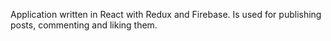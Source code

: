 Application written in React with Redux and Firebase. Is used for publishing posts, commenting and liking them.
